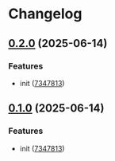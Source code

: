 # Changelog

## [0.2.0](https://github.com/ZeroOneJs/markdown-design/compare/markdown-it-headers-v0.1.1...markdown-it-headers-v0.2.0) (2025-06-14)


### Features

* init ([7347813](https://github.com/ZeroOneJs/markdown-design/commit/73478138f5096d5ce89ef64c2e95471cad7d4244))

## [0.1.0](https://github.com/ZeroOneJs/markdown-design/compare/markdown-it-headers-v0.0.1...markdown-it-headers-v0.1.0) (2025-06-14)


### Features

* init ([7347813](https://github.com/ZeroOneJs/markdown-design/commit/73478138f5096d5ce89ef64c2e95471cad7d4244))
